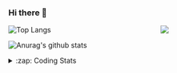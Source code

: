 ### Hi there 👋

<!--
**tao8687/tao8687** is a ✨ _special_ ✨ repository because its `README.md` (this file) appears on your GitHub profile.

Here are some ideas to get you started:

- 🔭 I’m currently working on ...
- 🌱 I’m currently learning ...
- 👯 I’m looking to collaborate on ...
- 🤔 I’m looking for help with ...
- 💬 Ask me about ...
- 📫 How to reach me: ...
- 😄 Pronouns: ...
- ⚡ Fun fact: ...
-->

<img align='right' src="https://media.giphy.com/media/M9gbBd9nbDrOTu1Mqx/giphy.gif" width="200">

  
![Top Langs](https://github-readme-stats.vercel.app/api/top-langs/?username=tao8687&layout=compact&title_color=23238E&text_color=A67D3D)

![Anurag's github stats](https://github-readme-stats.vercel.app/api?username=tao8687&show_icons=true&&text_color=A67D3D&title_color=23238E&show_icons=false&count_private=true&hide=stars)

<details>
  <summary>:zap: Coding Stats</summary>
  <b>
<!--START_SECTION:waka-->
![Code Time](http://img.shields.io/badge/Code%20Time-0%20secs-blue)

![Profile Views](http://img.shields.io/badge/Profile%20Views-0-blue)

**🐱 My GitHub Data** 

> 🏆 206 Contributions in the Year 2022
 > 
> 📦 1.4 MB Used in GitHub's Storage 
 > 
> 🚫 Not Opted to Hire
 > 
> 📜 55 Public Repositories 
 > 
> 🔑 27 Private Repositories  
 > 
**I'm an Early 🐤** 

```text
🌞 Morning    118 commits    ██████████████████░░░░░░░   74.68% 
🌆 Daytime    16 commits     ██░░░░░░░░░░░░░░░░░░░░░░░   10.13% 
🌃 Evening    24 commits     ███░░░░░░░░░░░░░░░░░░░░░░   15.19% 
🌙 Night      0 commits      ░░░░░░░░░░░░░░░░░░░░░░░░░   0.0%

```
📅 **I'm Most Productive on Monday** 

```text
Monday       42 commits     ██████░░░░░░░░░░░░░░░░░░░   26.58% 
Tuesday      24 commits     ███░░░░░░░░░░░░░░░░░░░░░░   15.19% 
Wednesday    23 commits     ███░░░░░░░░░░░░░░░░░░░░░░   14.56% 
Thursday     16 commits     ██░░░░░░░░░░░░░░░░░░░░░░░   10.13% 
Friday       24 commits     ███░░░░░░░░░░░░░░░░░░░░░░   15.19% 
Saturday     15 commits     ██░░░░░░░░░░░░░░░░░░░░░░░   9.49% 
Sunday       14 commits     ██░░░░░░░░░░░░░░░░░░░░░░░   8.86%

```


📊 **This Week I Spent My Time On** 

```text
⌚︎ Time Zone: Asia/Shanghai

💬 Programming Languages: 
C                        22 hrs 44 mins      █████████████████████░░░░   84.65% 
Markdown                 1 hr 29 mins        █░░░░░░░░░░░░░░░░░░░░░░░░   5.53% 
C++                      1 hr 21 mins        █░░░░░░░░░░░░░░░░░░░░░░░░   5.06% 
Makefile                 1 hr 5 mins         █░░░░░░░░░░░░░░░░░░░░░░░░   4.04% 
Kconfig                  5 mins              ░░░░░░░░░░░░░░░░░░░░░░░░░   0.34%

🔥 Editors: 
VS Code                  26 hrs 51 mins      █████████████████████████   100.0%

🐱‍💻 Projects: 
vc0768                   17 hrs 9 mins       ████████████████░░░░░░░░░   63.87% 
drv_v7                   5 hrs 24 mins       █████░░░░░░░░░░░░░░░░░░░░   20.11% 
external                 2 hrs 12 mins       ██░░░░░░░░░░░░░░░░░░░░░░░   8.2% 
vc7681                   1 hr 7 mins         █░░░░░░░░░░░░░░░░░░░░░░░░   4.2% 
samples                  47 mins             ░░░░░░░░░░░░░░░░░░░░░░░░░   2.92%

💻 Operating System: 
Linux                    26 hrs 51 mins      █████████████████████████   100.0%

```

**I Mostly Code in Python** 

```text
Python                   9 repos             ███████░░░░░░░░░░░░░░░░░░   31.03% 
C++                      6 repos             █████░░░░░░░░░░░░░░░░░░░░   20.69% 
C                        6 repos             █████░░░░░░░░░░░░░░░░░░░░   20.69% 
Shell                    2 repos             █░░░░░░░░░░░░░░░░░░░░░░░░   6.9% 
JavaScript               2 repos             █░░░░░░░░░░░░░░░░░░░░░░░░   6.9%

```


**Timeline**

![Chart not found](https://raw.githubusercontent.com/tao8687/tao8687/master/charts/bar_graph.png) 


 Last Updated on 25/07/2022 02:08:08 UTC
<!--END_SECTION:waka-->
</details>
